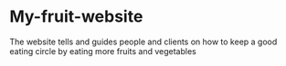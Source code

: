# My-fruit-website
The website tells and guides people and clients on how to keep a good eating circle by eating more fruits and vegetables
